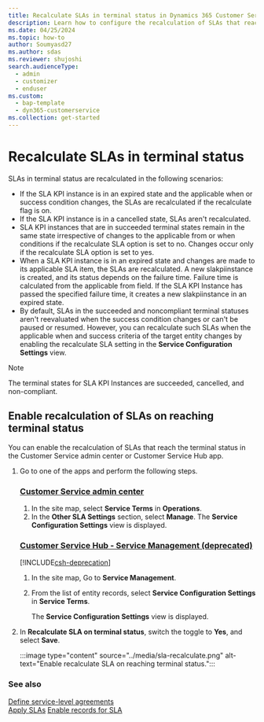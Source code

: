 ```yaml
---
title: Recalculate SLAs in terminal status in Dynamics 365 Customer Service
description: Learn how to configure the recalculation of SLAs that reach the terminal status in Dynamics 365 Customer Service.
ms.date: 04/25/2024
ms.topic: how-to
author: Soumyasd27
ms.author: sdas
ms.reviewer: shujoshi
search.audienceType: 
  - admin
  - customizer
  - enduser
ms.custom: 
  - bap-template
  - dyn365-customerservice
ms.collection: get-started
---
```


# Recalculate SLAs in terminal status

SLAs in terminal status are recalculated in the following scenarios:

- If the SLA KPI instance is in an expired state and the applicable when or success condition changes, the SLAs are recalculated if the recalculate flag is on.
- If the SLA KPI instance is in a cancelled state, SLAs aren't recalculated.
- SLA KPI instances that are in succeeded terminal states remain in the same state irrespective of changes to the applicable from or when conditions if the recalculate SLA option is set to no. Changes occur only if the recalculate SLA option is set to yes.
- When a SLA KPI instance is in an expired state and changes are made to its applicable SLA item, the SLAs are recalculated. A new slakpiinstance is created, and its status depends on the failure time. Failure time is calculated from the applicable from field. If the SLA KPI Instance has passed the specified failure time, it creates a new slakpiinstance in an expired state.
- By default, SLAs in the succeeded and noncompliant terminal statuses aren't reevaluated when the success condition changes or can't be paused or resumed. However, you can recalculate such SLAs when the applicable when and success criteria of the target entity changes by enabling the recalculate SLA setting in the **Service Configuration Settings** view.

> [!NOTE]
> The terminal states for SLA KPI Instances are succeeded, cancelled, and non-compliant.

## Enable recalculation of SLAs on reaching terminal status

You can enable the recalculation of SLAs that reach the terminal status in the Customer Service admin center or Customer Service Hub app.

1. Go to one of the apps and perform the following steps.

   ### [Customer Service admin center](#tab/customerserviceadmincenter)

    1. In the site map, select **Service Terms** in **Operations**.
    1. In the **Other SLA Settings** section, select **Manage**.
        The **Service Configuration Settings** view is displayed.

   ### [Customer Service Hub - Service Management (deprecated)](#tab/customerservicehub)

    [!INCLUDE[csh-deprecation](../../includes/csh-deprecation.md)]

    1. In the site map, Go to **Service Management**.
    1. From the list of entity records, select **Service Configuration Settings** in **Service Terms**.

        The **Service Configuration Settings** view is displayed.

2. In **Recalculate SLA on terminal status**, switch the toggle to **Yes**, and select **Save**.

    :::image type="content" source="../media/sla-recalculate.png" alt-text="Enable recalculate SLA on reaching terminal status.":::



### See also

[Define service-level agreements](define-service-level-agreements.md)  
[Apply SLAs](apply-slas.md#apply-slas) 
[Enable records for SLA](enable-entities-service-level-agreements.md)  
